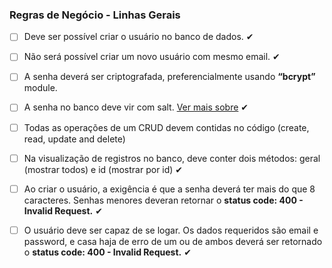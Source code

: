 <h3>Regras de Negócio - Linhas Gerais</h3>

- [ ] Deve ser possível criar o usuário no banco de dados. ✔
- [ ] Não será possível criar um novo usuário com mesmo email. ✔
- [ ] A senha deverá ser criptografada, preferencialmente usando <strong>“bcrypt”</strong> module. 
- [ ] A senha no banco deve vir com salt. <a href="https://pt.stackoverflow.com/questions/185058/o-que-%C3%A9-salt-quando-se-trata-de-criptografia-de-senhas">Ver mais sobre</a> ✔

- [ ] Todas as operações de um CRUD devem contidas no código (create, read, update and delete)
- [ ] Na visualização de registros no banco, deve conter dois métodos: geral (mostrar todos) e id (mostrar por id) ✔

- [ ] Ao criar o usuário, a exigência é que a senha deverá ter mais do que 8 caracteres.
   Senhas menores deveran retornar o <strong>status code: 400 - Invalid Request.</strong> ✔

- [ ] O usuário deve ser capaz de se logar. Os dados requeridos são email e password, e casa haja de erro de um ou de ambos deverá ser retornado  o <strong>status code: 400 - Invalid Request.</strong> ✔